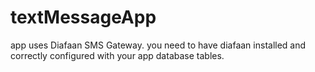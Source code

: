 # textMessageApp
app uses Diafaan SMS Gateway. you need to have diafaan installed and correctly configured with your app database tables.
